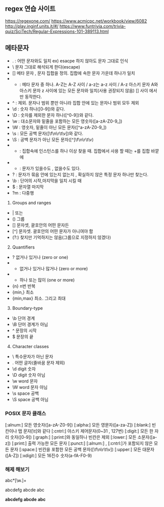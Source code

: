 ## regex 연습 사이트 
https://regexone.com/
https://www.acmicpc.net/workbook/view/6082
http://play.inginf.units.it/#/
https://www.funtrivia.com/trivia-quiz/SciTech/Regular-Expressions-101-389113.html


## 메타문자 

- .  : 어떤 문자와도 일치 ex) esacpe 하지 않아도 문자 그대로 인식 
- \  문자 그대로 해석되게 한다(escape) 
- [] 메타 문자 , 문자 집합을 정의. 집합에 속한 문자 가운데 하나가 일치 
- - : 메타 문자 중 하나. A-Z는 A-Z 사이 / a-z는 a-z 사이 / A-z 아스키 문자 A와 아스키 문자 z 사이에 있는 모든 문자와 일치(사용 권장되지 않음) [] 사이 에서만 동작한다. 
- ^ : 제외. 문자나 범위 뿐만 아니라 집합 안에 있는 문자나 범위 모두 제외
- \d : 숫자 하나([0-9])와 같다.
- \D : 숫자를 제외한 문자 하나([^0-9])와 같다. 
- \w : 대소문자와 밑줄을 포함하는 모든 영숫자([a-zA-Z0-9_])
- \W : 영숫자, 밑줄이 아닌 모든 문자([^a-zA-Z0-9_])
- \s : 모든 공백 문자([\f\n\r\t\v])와 같다.
- \S : 공백 문자가 아닌 모든 문자([^]\f\n\r\t\v)
- + : 집합속에 인스턴스를 하나 이상 찾을 때. 집합에서 사용 할 때는 +를 집합 바깥에 
- * : 문자가 있을수도 , 없을수도 있다. 
- ? : 문자가 묶음 안에 있는지 없는지 , 확실하지 않은 특정 문자 하나만 찾는다. 
- \b : 단어의 시작,마지막을 일치 시킬 때 
- $ : 문자열 마지막 
- ?m : 다중행 

1. Groups and ranges
- | 또는
- () 그룹
- [] 문자셋, 괄호안의 어떤 문자든
- [^] 문자셋. 괄호안의 어떤 문자가 아니여야 함
- (?:) 찾지만 기억하지는 않음(그룹으로 지정하지 않겠다)
2. Quantifiers
- ? 없거나 있거나 (zero or one)
- * 없거나 있거나 많거나 (zero or more)
- + 하나 또는 많이 (one or more)
- {n} n번 반복
- {min,} 최소
- {min,max} 최소. 그리고 최대
3. Boundary-type
- \b 단어 경계
- \B 단어 경계가 아님
- ^ 문장의 시작
- $ 문장의 끝
4. Character classes
- \ 특수문자가 아닌 문자
- . 어떤 글자(줄바꿈 문자 제외)
- \d digit 숫자
- \D digit 숫자 아님
- \w word 문자
- \W word 문자 아님
- \s space 공백
- \S space 공백 아님


### POSIX 문자 클래스 
[:alnum:] 모든 영숫자([a-zA-Z0-9])
[:alpha:] 모든 영문자([a-za-Z])
[:blank:] 빈칸이나 탭 문자[\t]와 같다 
[:cntrl:] 아스키 제어문자(0~31 , 127번)
[:digit:] 모든 한 자리 숫자([0-9])
[:graph:] [:print:]와 동일하나 빈칸은 제외
[:lower:] 모든 소문자([a-z])
[:print:] 출력 가능한 모든 문자 
[:punct:] [:alnum:] , [:cntrl:]가 포함되지 않은 모든 문자
[:space:] 빈칸을 포함한 모든 공백 문자([\f\n\r\t\v])
[:upper:] 모든 대문자([A-Z])
[:xdigit:] 모든 16진수 숫자(a-fA-F0-9) 


### 해제 해보기 
abc*[\w.]+

abcdefg
abcde
abc

**abcdefg**
**abcde**
**abc**



